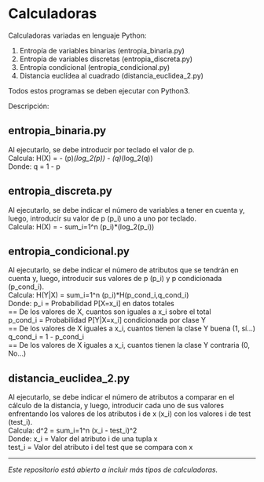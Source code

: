 # Calculadoras
Calculadoras variadas en lenguaje Python: 

1. Entropía de variables binarias (entropia_binaria.py)
2. Entropía de variables discretas (entropia_discreta.py)
3. Entropía condicional (entropia_condicional.py)
4. Distancia euclídea al cuadrado (distancia_euclidea_2.py)

Todos estos programas se deben ejecutar con Python3.

Descripción:

entropia_binaria.py
-------------------
Al ejecutarlo, se debe introducir por teclado el valor de p.  
Calcula: H(X) = - (p)*(log_2(p)) - (q)*(log_2(q))  
Donde: q = 1 - p


entropia_discreta.py
--------------------
Al ejecutarlo, se debe indicar el número de variables a tener en cuenta y, luego, introducir
su valor de p (p_i) uno a uno por teclado.  
Calcula: H(X) = - sum_i=1^n (p_i)*(log_2(p_i))  


entropia_condicional.py
-----------------------
Al ejecutarlo, se debe indicar el número de atributos que se tendrán en cuenta y, luego, introducir
sus valores de p (p_i) y p condicionada (p_cond_i).  
Calcula: H(Y|X) = sum_i=1^n (p_i)*H(p_cond_i,q_cond_i)  
Donde: p_i = Probabilidad P[X=x_i] en datos totales  
       == De los valores de X, cuantos son iguales a x_i sobre el total  
       p_cond_i = Probabilidad P[Y|X=x_i] condicionada por clase Y  
       == De los valores de X iguales a x_i, cuantos tienen la clase Y buena (1, sí...)  
       q_cond_i = 1 - p_cond_i  
       == De los valores de X iguales a x_i, cuantos tienen la clase Y contraria (0, No...)  

distancia_euclidea_2.py
-----------------------
Al ejecutarlo, se debe indicar el número de atributos a comparar en el cálculo de la distancia, y
luego, introducir cada uno de sus valores enfrentando los valores de los atributos i de x (x_i) con
los valores i de test (test_i).  
Calcula: d^2 = sum_i=1^n (x_i - test_i)^2  
Donde: x_i = Valor del atributo i de una tupla x  
       test_i = Valor del atributo i del test que se compara con x  

  
-----------------------
*Este repositorio está abierto a incluir más tipos de calculadoras.*

